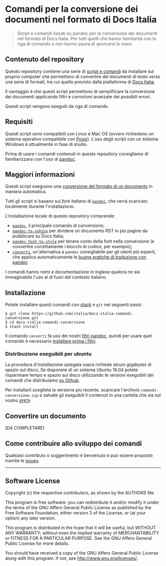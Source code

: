 
# Comandi per la conversione dei documenti nel formato di Docs Italia

> Script e comandi basati su pandoc per la conversione dei documenti
> nel formato di Docs Italia.
> Per tutti quelli che hanno familiarità con la riga di comando e non
> hanno paura di _sporcarsi le mani_. 

## Contenuto del repository

Questo repository contiene una serie di [script e
comandi](https://it.wikipedia.org/wiki/Shell_(informatica)#Shell_testuali)
da installare sul proprio computer che permettono di convertire dei
documenti di testo verso una serie di formati, tra cui quello previsto
dalla piattaforma di [Docs Italia](https://docs.italia.it).

Il vantaggio è che questi script permettono di semplificare la
conversione dei documenti applicando filtri e correzioni avanzate dei
possibili errori.

Questi script vengono eseguiti da riga di comando. 

## Requisiti

Questi script sono compatibili con Linux e Mac OS (ovvero richiedono
un sistema operativo compatibile con
[Posix](https://it.wikipedia.org/wiki/POSIX)). L'uso degli script con
un sistema Windows è attualmente in fase di studio.

Prima di usare i comandi contenuti in questo repository consigliamo di
familiarizzarsi con l'uso di [pandoc](https://pandoc.org).

## Maggiori informazioni

Questi script eseguono una [conversione del formato di un
documento](http://guida-docs-italia.readthedocs.io/it/latest/index/scrivere-un-documento.html#migrazione-su-docs-italia-di-documentazione-esistente)
in maniera automatica.

Tutti gli script si basano sul _fork italiano_ di [`pandoc`](https://pandoc.org),
che verrà scaricato localmente durante l'installazione. 

L'installazione locale di questo repository comprende:

- [`pandoc`](https://pandoc.org), il principale comando di conversione;
- [`pandoc-to-sphinx`](doc/comandi/pandoc-to-sphinx.md) per
  dividere un documento RST in più pagine da pubblicare su Docs Italia;
- [`pandoc-font-to-style`](doc/comandi/pandoc-font-to-style.md) per
  tenere conto della font nella conversione (e convertire
  correttamente i blocchi di codice, per esempio);
- [`converti`](doc/comandi/converti.md), un'alternativa a `pandoc`
  consigliabile per gli utenti più esperti, che applica automaticamente le
  [buone pratiche di traduzione con pandoc](doc/buone-pratiche.md)

I comandi hanno nomi e documentazione in inglese qualora ne sia
immaginabile l'uso al di fuori del contesto italiano.

## Installazione

Potete installare questi comandi con
[stack](https://docs.haskellstack.org/en/stable/README/#how-to-install)
e `git` nei seguenti passi:

    $ git clone https://github.com/italia/docs-italia-comandi-conversione.git
    $ cd docs-italia-comandi-conversione
    $ stack install

Il comando `converti` fa uso dei nostri [filtri
pandoc](https://github.com/italia/docs-italia-pandoc-filters), quindi
per usare quel comando è necessario [installare prima i
filtri](https://github.com/italia/docs-italia-pandoc-filters#installazione).

### Distribuzione eseguibili per ubuntu

La procedura d'installazione spiegata sopra richiede alcuni gigabytes di spazio sul disco,  Se disponete di un sistema Ubuntu 16.04 potete risparmiare tempo e
spazio sul disco utilizzando le versioni eseguibili dei comandi che
distribuiamo [su
Github](https://github.com/italia/docs-italia-comandi-conversione/releases).

Per installarli scegliete la versione più recente, scaricare
l'archivio `comandi-conversione.zip` e salvate gli eseguibili lì
contenuti in una cartella che sia sul vostro
[`$PATH`](doc/aggiornamento-path.md#cos%C3%A8-il-path)

## Convertire un documento

[DA COMPLETARE]

## Come contribuire allo sviluppo dei comandi

Qualsiasi contributo o suggerimento è benvenuto e può essere proposto
tramite le [issues](https://github.com/italia/pandoc-docs2rst/issues).

---

## Software License

Copyright (c) the respective contributors, as shown by the AUTHORS file.

This program is free software: you can redistribute it and/or modify
it under the terms of the GNU Affero General Public License as published
by the Free Software Foundation, either version 3 of the License, or
(at your option) any later version.

This program is distributed in the hope that it will be useful,
but WITHOUT ANY WARRANTY; without even the implied warranty of
MERCHANTABILITY or FITNESS FOR A PARTICULAR PURPOSE.  See the
GNU Affero General Public License for more details.

You should have received a copy of the GNU Affero General Public License
along with this program.  If not, see <http://www.gnu.org/licenses/>.
